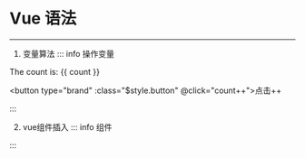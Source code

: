 <script setup>
import { ref } from 'vue'
import TextAnimation from "./cssComponent/index.vue"
const count = ref(0)
</script>

# Vue 语法

---

1. 变量算法
::: info 操作变量

The count is: {{ count }}

<button type="brand" :class="$style.button" @click="count++">点击++</button>

:::

2. vue组件插入
::: info 组件
<TextAnimation/>
:::

<style lang='less'  module>
.button {
  background: #E9EAFF;
  color: red;
  font-weight: bold;
  padding:5px 10px;
}
</style>

